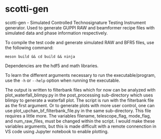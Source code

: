 # scotti-gen
scotti-gen - Simulated Controlled Technosignature Testing Instrument generator. Used to generate GUPPI RAW and beamformer recipe files with simulated data and phase information respectively.

To compile the test code and generate simulated RAW and BFR5 files, use the following command:

`meson build && cd build && ninja`

Dependencies are the hdf5 and math libraries.

To learn the different arguments necessary to run the executable/program, use the `-h` or `--help` option when running the executable.

The output is written to filterbank files which for now can be analyzed with plot\_waterfall\_blimpy.py in the post\_processing sub-directory which uses blimpy to generate a waterfall plot. The script is run with the filterbank file as the first argument. Or to generate plots with more user control, one can use plot\_upchan\_bf\_filterbank\_file.py in the same sub-directory. This file requires a little more. The variables filename, telescope_flag, mode_flag, and num\_raw\_files, must be changed within the script. I would make these variables arguments, but this is made difficult with a remote connenction in VS code using Jupyter notebook to enable plotting. 
